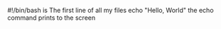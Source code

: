 #!/bin/bash is The first line of all my files
echo "Hello, World" the echo command prints to the screen